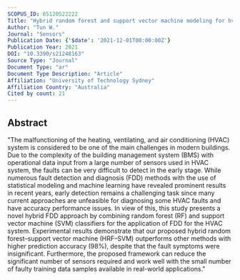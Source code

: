 ```yaml
---
SCOPUS_ID: 85120522222
Title: "Hybrid random forest and support vector machine modeling for hvac fault detection and diagnosis"
Author: "Tun W."
Journal: "Sensors"
Publication Date: {'$date': '2021-12-01T00:00:00Z'}
Publication Year: 2021
DOI: "10.3390/s21248163"
Source Type: "Journal"
Document Type: "ar"
Document Type Description: "Article"
Affiliation: "University of Technology Sydney"
Affiliation Country: "Australia"
Cited by count: 21
---
```


## Abstract
"The malfunctioning of the heating, ventilating, and air conditioning (HVAC) system is considered to be one of the main challenges in modern buildings. Due to the complexity of the building management system (BMS) with operational data input from a large number of sensors used in HVAC system, the faults can be very difficult to detect in the early stage. While numerous fault detection and diagnosis (FDD) methods with the use of statistical modeling and machine learning have revealed prominent results in recent years, early detection remains a challenging task since many current approaches are unfeasible for diagnosing some HVAC faults and have accuracy performance issues. In view of this, this study presents a novel hybrid FDD approach by combining random forest (RF) and support vector machine (SVM) classifiers for the application of FDD for the HVAC system. Experimental results demonstrate that our proposed hybrid random forest–support vector machine (HRF–SVM) outperforms other methods with higher prediction accuracy (98%), despite that the fault symptoms were insignificant. Furthermore, the proposed framework can reduce the significant number of sensors required and work well with the small number of faulty training data samples available in real-world applications."
